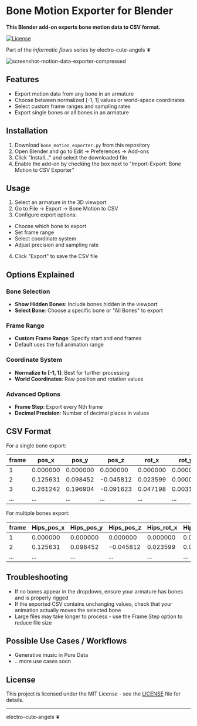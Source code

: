 # Bone Motion Exporter for Blender
**This Blender add-on exports bone motion data to CSV format.**

[![License](https://img.shields.io/npm/l/mithril.svg)](https://github.com/MithrilJS/mithril.js/blob/main/LICENSE) &nbsp;

Part of the *informatic flows* series by electro-cute-angels ❦

![screenshot-motion-data-exporter-compressed](https://github.com/user-attachments/assets/c400df5c-8929-4fb9-941c-5769040591dd)

## Features

- Export motion data from any bone in an armature
- Choose between normalized [-1, 1] values or world-space coordinates
- Select custom frame ranges and sampling rates
- Export single bones or all bones in an armature

## Installation

1. Download `bone_motion_exporter.py` from this repository
2. Open Blender and go to Edit → Preferences → Add-ons
3. Click "Install..." and select the downloaded file
4. Enable the add-on by checking the box next to "Import-Export: Bone Motion to CSV Exporter"

## Usage

01. Select an armature in the 3D viewport
02. Go to File → Export → Bone Motion to CSV
03. Configure export options:
   - Choose which bone to export
   - Set frame range
   - Select coordinate system
   - Adjust precision and sampling rate
04. Click "Export" to save the CSV file

## Options Explained

### Bone Selection
- **Show Hidden Bones**: Include bones hidden in the viewport
- **Select Bone**: Choose a specific bone or "All Bones" to export

### Frame Range
- **Custom Frame Range**: Specify start and end frames
- Default uses the full animation range

### Coordinate System
- **Normalize to [-1, 1]**: Best for further processing
- **World Coordinates**: Raw position and rotation values

### Advanced Options
- **Frame Step**: Export every Nth frame
- **Decimal Precision**: Number of decimal places in values

## CSV Format

For a single bone export:

| frame | pos_x     | pos_y     | pos_z      | rot_x     | rot_y     | rot_z     |
|-------|-----------|-----------|------------|-----------|-----------|-----------|
| 1     | 0.000000  | 0.000000  | 0.000000   | 0.000000  | 0.000000  | 0.000000  |
| 2     | 0.125631  | 0.098452  | -0.045812  | 0.023599  | 0.000000  | 0.001571  |
| 3     | 0.261242  | 0.196904  | -0.091623  | 0.047198  | 0.003142  | 0.003142  |
| ...   | ...       | ...       | ...        | ...       | ...       | ...       |

For multiple bones export:

| frame | Hips_pos_x | Hips_pos_y | Hips_pos_z | Hips_rot_x | Hips_rot_y | Hips_rot_z | Spine_pos_x | ... |
|-------|------------|------------|------------|------------|------------|------------|-------------|-----|
| 1     | 0.000000   | 0.000000   | 0.000000   | 0.000000   | 0.000000   | 0.000000   | 0.000000    | ... |
| 2     | 0.125631   | 0.098452   | -0.045812  | 0.023599   | 0.000000   | 0.001571   | 0.129842    | ... |
| ...   | ...        | ...        | ...        | ...        | ...        | ...        | ...         | ... |

## Troubleshooting

- If no bones appear in the dropdown, ensure your armature has bones and is properly rigged
- If the exported CSV contains unchanging values, check that your animation actually moves the selected bone
- Large files may take longer to process - use the Frame Step option to reduce file size

## Possible Use Cases / Workflows

- Generative music in Pure Data
- .. more use cases soon
## License

This project is licensed under the MIT License - see the [LICENSE](../LICENSE) file for details.

---

electro-cute-angels ❦
